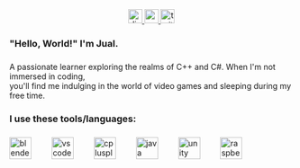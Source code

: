 <div align="center">
  <a href="https://discord.com/channels/@me/604329513698197514" target="_blank">
    <img src="https://img.shields.io/static/v1?message=Discord&logo=discord&label=&color=7289DA&logoColor=white&labelColor=&style=for-the-badge" height="25" alt="discord logo"  />
  </a>
  <a href="https://www.youtube.com/channel/UCjCDngujL5P07FtzNGZBgyw" target="_blank">
    <img src="https://img.shields.io/static/v1?message=Youtube&logo=youtube&label=&color=FF0000&logoColor=white&labelColor=&style=for-the-badge" height="25" alt="youtube logo"  />
  </a>
  <a href="https://www.twitch.tv/iamjual" target="_blank">
    <img src="https://img.shields.io/static/v1?message=Twitch&logo=twitch&label=&color=9146FF&logoColor=white&labelColor=&style=for-the-badge" height="25" alt="twitch logo"  />
  </a>
</div>

###

<h3 align="left">"Hello, World!" I'm Jual.</h3>

###

<p align="left">A passionate learner exploring the realms of C++ and C#. When I'm not immersed in coding, <br>you'll find me indulging in the world of video games and sleeping during my free time.</p>

###

<h3 align="left">I use these tools/languages:</h3>

###

<div align="left">
  <img src="https://cdn.jsdelivr.net/gh/devicons/devicon/icons/blender/blender-original.svg" height="39" alt="blender logo"  />
  <img width="28" />
  <img src="https://cdn.jsdelivr.net/gh/devicons/devicon/icons/vscode/vscode-original.svg" height="39" alt="vscode logo"  />
  <img width="28" />
  <img src="https://cdn.jsdelivr.net/gh/devicons/devicon/icons/cplusplus/cplusplus-original.svg" height="39" alt="cplusplus logo"  />
  <img width="28" />
  <img src="https://cdn.jsdelivr.net/gh/devicons/devicon/icons/java/java-original.svg" height="39" alt="java logo"  />
  <img width="28" />
  <img src="https://cdn.jsdelivr.net/gh/devicons/devicon/icons/unity/unity-original.svg" height="39" alt="unity logo"  />
  <img width="28" />
  <img src="https://cdn.jsdelivr.net/gh/devicons/devicon/icons/raspberrypi/raspberrypi-original.svg" height="39" alt="raspberrypi logo"  />
</div>

###
